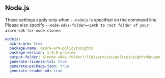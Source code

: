 ## Node.js

These settings apply only when `--nodejs` is specified on the command line.
Please also specify `--node-sdks-folder=<path to root folder of your azure-sdk-for-node clone>`.

``` yaml $(nodejs)
nodejs:
  azure-arm: true
  package-name: azure-arm-policyinsights
  package-version: 1.0.0-preview
  output-folder: $(node-sdks-folder)/lib/services/policyinsightsManagement
  generate-license-txt: true
  generate-package-json: true
  generate-readme-md: true
```
